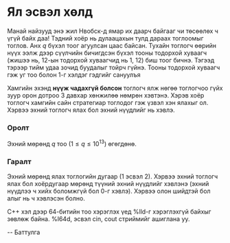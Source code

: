 Ял эсвэл хөлд
=============
Манай найзууд энэ жил Нвобск-д ямар их даарч байгааг чи төсөөлөх ч үгүй байх
даа! Тэдний хоёр нь дулаацахын тулд дараах тоглоомыг тоглов. Анх $q$ бүхэл тоог
агуулсан цаас байсан. Тухайн тоглогч өөрийн нүүх ээлж дээр сүүлчийн бичигдсэн
бүхэл тооны тодорхой хуваагч (жишээ нь, $12$-ын тодорхой хуваагчид нь $1$, $12$)
биш тоог бичнэ. Тэгээд тэрээр тийм удаа зочид буудалыг тойрч гүйнэ. Тооны
тодорхой хуваагч гэж уг тоо болон $1$-г хэлдэг гэдгийг сануулъя

Хамгийн эхэнд **нүүж чадахгүй болсон** тоглогч ялж нөгөө тоглогчоо гүйх зуур
орон дотроо $3$ давхар хөнжилөө нөмрөн хэвтэнэ. Хэрэв хоёр тоглогч хамгийн сайн
стратегиар тоглодог гэж үзвэл хэн ялахыг ол. Хэрвээ эхний тоглогч ялах бол эхний
нүүдлийг нь хэвлэ.


### Оролт
Эхний мөрөнд $q$ тоо ($1 ≤ q ≤ 10^{13}$) өгөгдөнө.


### Гаралт
Эхний мөрөнд ялах тоглогийн дугаар ($1$ эсвэл $2$). Хэрвээ эхний тоглогч ялах
бол хоёрдугаар мөрөнд түүний эхний нүүдлийг хэвлэнэ (эхний нүүдлээ ч хийх
боломжгүй бол $0$-г хэвлэ). Хэрвээ олон шийдтэй бол алыг нь ч хэвлэсэн болно.

C++ хэл дээр 64-битийн тоо хэрэглэх үед %lld-г хэрэглэхгүй байхыг зөвлөж байна.
%I64d, эсвэл cin, cout стриймийг ашиглана уу.

-- Баттулга
